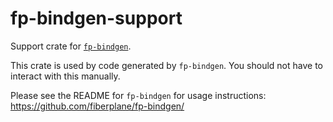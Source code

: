 # fp-bindgen-support

Support crate for [`fp-bindgen`](https://github.com/fiberplane/fp-bindgen/).

This crate is used by code generated by `fp-bindgen`. You should not have to
interact with this manually.

Please see the README for `fp-bindgen` for usage instructions:
https://github.com/fiberplane/fp-bindgen/
